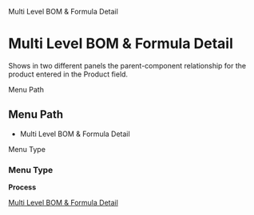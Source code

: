 
Multi Level BOM & Formula Detail
# Multi Level BOM & Formula Detail


Shows in two different panels the parent-component relationship for the product entered in the Product field.

Menu Path
## Menu Path



- Multi Level BOM & Formula Detail

Menu Type
### Menu Type

**Process**


[Multi Level BOM & Formula Detail](../../functional-guide/process/process-pp_multi-level-bom--formula.md)